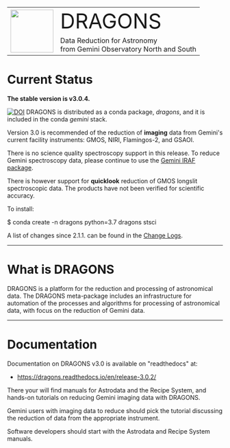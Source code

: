 

<table border="0">
<tr>
  <td rowspan="2"><img src="./graphics/DRAGONS-Iconblue.png" width="100" height="100"></td>
  <td><font size="18">DRAGONS</font></td>
</tr>
<tr>
  <td>Data Reduction for Astronomy <br>from Gemini Observatory North and South</font></td>
</tr>
</table>

# Current Status
**The stable version is v3.0.4.**  

[![DOI](https://zenodo.org/badge/DOI/10.5281/zenodo.4025470.svg)](https://doi.org/10.5281/zenodo.4025470) DRAGONS is distributed as a conda package, *dragons*, and it is 
included in the conda *gemini* stack.

Version 3.0 is recommended of the reduction of **imaging** data from Gemini's
current facility instruments: GMOS, NIRI, Flamingos-2, and GSAOI.

There is no science quality spectroscopy support in this release.  To reduce 
Gemini spectroscopy data, please continue to use the 
[Gemini IRAF package](https://www.gemini.edu/sciops/data-and-results/processing-software).

There is however support for **quicklook** reduction of GMOS longslit spectroscopic
data.  The products have not been verified for scientific accuracy.

To install:

$ conda create -n dragons python=3.7 dragons stsci

A list of changes since 2.1.1. can be found in the [Change Logs](https://dragons.readthedocs.io/en/v3.0.2/changes.html).

---
# What is DRAGONS
DRAGONS is a platform for the reduction and processing of astronomical data.
The DRAGONS meta-package includes an infrastructure for automation of the
processes and algorithms for processing of astronomical data, with focus on the 
reduction of Gemini data.


---

# Documentation
Documentation on DRAGONS v3.0 is available on "readthedocs" at:

* https://dragons.readthedocs.io/en/release-3.0.2/

There your will find manuals for Astrodata and the Recipe System, and hands-on
tutorials on reducing Gemini imaging data with DRAGONS.

Gemini users with imaging data to reduce should pick the tutorial discussing
the reduction of data from the appropriate instrument.  

Software developers should start with the Astrodata and Recipe System
manuals.

